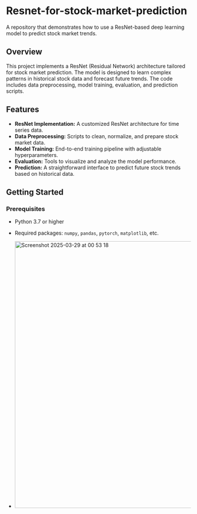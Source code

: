 # Resnet-for-stock-market-prediction

A repository that demonstrates how to use a ResNet-based deep learning model to predict stock market trends.

## Overview

This project implements a ResNet (Residual Network) architecture tailored for stock market prediction. The model is designed to learn complex patterns in historical stock data and forecast future trends. The code includes data preprocessing, model training, evaluation, and prediction scripts.

## Features

- **ResNet Implementation:** A customized ResNet architecture for time series data.
- **Data Preprocessing:** Scripts to clean, normalize, and prepare stock market data.
- **Model Training:** End-to-end training pipeline with adjustable hyperparameters.
- **Evaluation:** Tools to visualize and analyze the model performance.
- **Prediction:** A straightforward interface to predict future stock trends based on historical data.

## Getting Started

### Prerequisites

- Python 3.7 or higher
- Required packages: `numpy`, `pandas`, `pytorch`, `matplotlib`, etc.

- <img width="726" alt="Screenshot 2025-03-29 at 00 53 18" src="https://github.com/user-attachments/assets/47fa07f2-745a-40b2-acfa-06ea83a3c807" />

